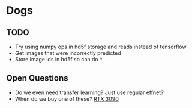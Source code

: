 # Dogs

## TODO
* Try using numpy ops in hd5f storage and reads instead of tensorflow
* Get images that were incorrectly predicted
* Store image ids in hd5f so can do ^

## Open Questions
* Do we even need transfer learning? Just use regular effnet?
* When do we buy one of these? [RTX 3090](https://www.nvidia.com/en-us/geforce/graphics-cards/30-series/rtx-3090/)
